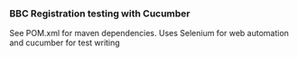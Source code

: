 ### BBC Registration testing with Cucumber

See POM.xml for maven dependencies. Uses Selenium for web automation and cucumber for test writing
